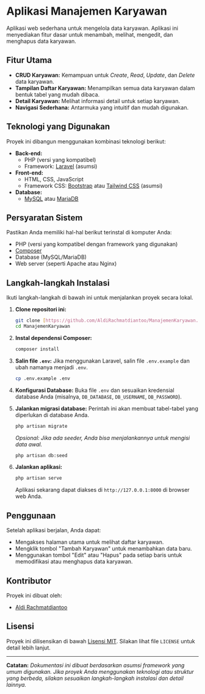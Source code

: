 # Aplikasi Manajemen Karyawan

Aplikasi web sederhana untuk mengelola data karyawan. Aplikasi ini menyediakan fitur dasar untuk menambah, melihat, mengedit, dan menghapus data karyawan.

## Fitur Utama

- **CRUD Karyawan:** Kemampuan untuk *Create*, *Read*, *Update*, dan *Delete* data karyawan.
- **Tampilan Daftar Karyawan:** Menampilkan semua data karyawan dalam bentuk tabel yang mudah dibaca.
- **Detail Karyawan:** Melihat informasi detail untuk setiap karyawan.
- **Navigasi Sederhana:** Antarmuka yang intuitif dan mudah digunakan.

## Teknologi yang Digunakan

Proyek ini dibangun menggunakan kombinasi teknologi berikut:

- **Back-end:**
  - PHP (versi yang kompatibel)
  - Framework: [Laravel](https://laravel.com/) (asumsi)
- **Front-end:**
  - HTML, CSS, JavaScript
  - Framework CSS: [Bootstrap](https://getbootstrap.com/) atau [Tailwind CSS](https://tailwindcss.com/) (asumsi)
- **Database:**
  - [MySQL](https://www.mysql.com/) atau [MariaDB](https://mariadb.org/)

## Persyaratan Sistem

Pastikan Anda memiliki hal-hal berikut terinstal di komputer Anda:

- PHP (versi yang kompatibel dengan framework yang digunakan)
- [Composer](https://getcomposer.org/)
- Database (MySQL/MariaDB)
- Web server (seperti Apache atau Nginx)

## Langkah-langkah Instalasi

Ikuti langkah-langkah di bawah ini untuk menjalankan proyek secara lokal.

1.  **Clone repositori ini:**

    ```bash
    git clone [https://github.com/AldiRachmatdiantoo/ManajemenKaryawan.git](https://github.com/AldiRachmatdiantoo/ManajemenKaryawan.git)
    cd ManajemenKaryawan
    ```

2.  **Instal dependensi Composer:**

    ```bash
    composer install
    ```

3.  **Salin file `.env`:**
    Jika menggunakan Laravel, salin file `.env.example` dan ubah namanya menjadi `.env`.

    ```bash
    cp .env.example .env
    ```

4.  **Konfigurasi Database:**
    Buka file `.env` dan sesuaikan kredensial database Anda (misalnya, `DB_DATABASE`, `DB_USERNAME`, `DB_PASSWORD`).

5.  **Jalankan migrasi database:**
    Perintah ini akan membuat tabel-tabel yang diperlukan di database Anda.

    ```bash
    php artisan migrate
    ```

    *Opsional: Jika ada seeder, Anda bisa menjalankannya untuk mengisi data awal.*
    ```bash
    php artisan db:seed
    ```

6.  **Jalankan aplikasi:**

    ```bash
    php artisan serve
    ```

    Aplikasi sekarang dapat diakses di `http://127.0.0.1:8000` di browser web Anda.

## Penggunaan

Setelah aplikasi berjalan, Anda dapat:
- Mengakses halaman utama untuk melihat daftar karyawan.
- Mengklik tombol "Tambah Karyawan" untuk menambahkan data baru.
- Menggunakan tombol "Edit" atau "Hapus" pada setiap baris untuk memodifikasi atau menghapus data karyawan.

## Kontributor

Proyek ini dibuat oleh:
- [Aldi Rachmatdiantoo](https://github.com/AldiRachmatdiantoo)

## Lisensi

Proyek ini dilisensikan di bawah [Lisensi MIT](https://opensource.org/licenses/MIT). Silakan lihat file `LICENSE` untuk detail lebih lanjut.

---
**Catatan:** *Dokumentasi ini dibuat berdasarkan asumsi framework yang umum digunakan. Jika proyek Anda menggunakan teknologi atau struktur yang berbeda, silakan sesuaikan langkah-langkah instalasi dan detail lainnya.*
